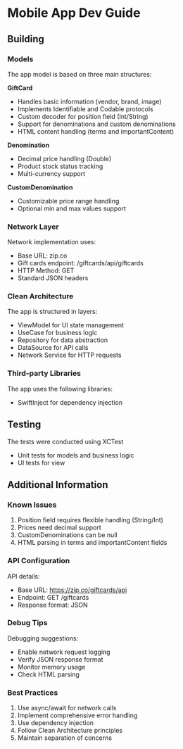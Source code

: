 # Mobile App Dev Guide

## Building

### Models
The app model is based on three main structures:

**GiftCard**
- Handles basic information (vendor, brand, image)
- Implements Identifiable and Codable protocols
- Custom decoder for position field (Int/String)
- Support for denominations and custom denominations
- HTML content handling (terms and importantContent)

**Denomination**
- Decimal price handling (Double)
- Product stock status tracking
- Multi-currency support

**CustomDenomination**
- Customizable price range handling
- Optional min and max values support

### Network Layer
Network implementation uses:
- Base URL: zip.co
- Gift cards endpoint: /giftcards/api/giftcards
- HTTP Method: GET
- Standard JSON headers

### Clean Architecture
The app is structured in layers:
- ViewModel for UI state management
- UseCase for business logic
- Repository for data abstraction
- DataSource for API calls
- Network Service for HTTP requests

### Third-party Libraries
The app uses the following libraries:
- SwiftInject for dependency injection

## Testing
The tests were conducted using XCTest
- Unit tests for models and business logic
- UI tests for view

## Additional Information

### Known Issues
1. Position field requires flexible handling (String/Int)
2. Prices need decimal support
3. CustomDenominations can be null
4. HTML parsing in terms and importantContent fields

### API Configuration
API details:
- Base URL: https://zip.co/giftcards/api
- Endpoint: GET /giftcards
- Response format: JSON

### Debug Tips
Debugging suggestions:
- Enable network request logging
- Verify JSON response format
- Monitor memory usage
- Check HTML parsing

### Best Practices
1. Use async/await for network calls
2. Implement comprehensive error handling
3. Use dependency injection
4. Follow Clean Architecture principles
5. Maintain separation of concerns
